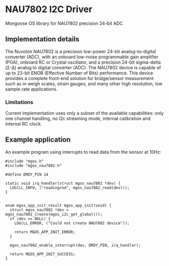 # NAU7802 I2C Driver

Mongoose OS library for NAU7802 precision 24-bit ADC


## Implementation details

The Nuvoton NAU7802 is a precision low-power 24-bit analog-to-digital converter (ADC), with an onboard low-noise
programmable gain amplifier (PGA), onboard RC or Crystal oscillator, and a precision 24-bit sigma-delta (Σ-Δ)
analog to digital converter (ADC). The NAU7802 device is capable of up to 23-bit ENOB (Effective Number of Bits)
performance. This device provides a complete front-end solution for bridge/sensor measurement such as in weigh
scales, strain gauges, and many other high resolution, low sample rate applications.

### Limitations

Current implementation uses only a subset of the available capabilities: only one channel handling, no i2c streaming mode, internal calibration and internal RC clock.

## Example application
An example program using interrupts to read data from the sensor at 10Hz:
```
#include "mgos.h"
#include "mgos_nau7802.h"

#define DRDY_PIN 14

static void irq_handler(struct mgos_nau7802 *dev) {
  LOG(LL_INFO, ("reading=%d", mgos_nau7802_read(dev)));
}


enum mgos_app_init_result mgos_app_init(void) {
  struct mgos_nau7802 *dev = mgos_nau7802_create(mgos_i2c_get_global());
  if (dev == NULL) {
    LOG(LL_ERROR, ("Could not create NAU7802 device"));
    
    return MGOS_APP_INIT_ERROR;
  }

  mgos_nau7802_enable_interrupt(dev, DRDY_PIN, irq_handler);

  return MGOS_APP_INIT_SUCCESS;
}
```
